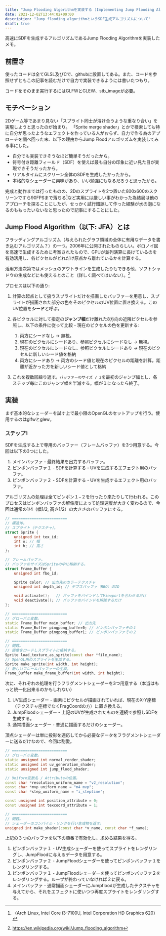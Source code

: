 ```yaml
---
title: "Jump Flooding Algorithmを実装する (Implementing Jump Flooding Algorithm)"
date: 2021-12-02T13:44:02+09:00
description: "Jump flooding algorithmというSDF生成アルゴリズムについて"
draft: true
---
```


高速にSDFを生成するアルゴリズムであるJump Flooding Algorithmを実装したメモ。
<!--more-->

## 前置き
使ったコードは全てGLSL及びCで、githubに設置してある。また、コードを参照せずともこの記事を読むだけで自力で実装できるようには書いたつもり。

コードをそのまま実行するにはGLFWとGLEW、stb_imageが必要。

## モチベーション
2Dゲーム等であまり見ない「スプライト同士が溶け合うような重なり合い」を実現しようと思ったのが始まり。
「Sprite merge shader」とかで検索しても特に自分が思ったようなエフェクトを作っている人がおらず、自力で作る為のアプローチを調べ回った末、以下の理由からJump Floodアルゴリズムを実装してみる事にした。

 - 自分でも実装できそうなほど簡単そうだったから。
 - 符号付き距離フィールド（SDF）を使えば最も自分の印象に近い見た目が実現できそうだったから。
 - リアルタイムにスクリーン全体のSDFを生成したかったから。
 - 本格的なシェーダーに興味があり、いい勉強にもなるだろうと思ったから。

完成と動作までは行ったものの、2Dのスプライトを2つ置いた800x600のスクリーンですら90FPSまで落ちる[^スペック]など実用には厳しい事がわかった為結局は他のアプローチを探ることにしたが、せっかく試行錯誤して作った経験が水の泡になるのももったいないなと思ったので記事にすることにした。

[^スペック]:（Arch Linux, Intel Core i3-7100U, Intel Corporation HD Graphics 620）

## Jump Flood Algorithm（以下: JFA）とは
フラッディングアルゴリズム（与えられたグラフ領域の全体に有用なデータを書き込むアルゴリズム？）の一つ。2006年に公開されたものらしい。ボロノイ図を高速で生成するために考案されたもので、GPUが並列演算に長けているのを有効活用し、各ピクセルがどれだけ原点から離れているかを計算する。

活用方法次第ではメッシュのアウトラインを生成したりもできる他、ソフトシャドウの生成などにも使えるとのこと（詳しく調べてはいない）。[^Wikipedia]

プロセスは以下の通り:
 1. 計算の起点として扱うスプライトだけを描画したバッファーを用意し、スプライトが描画された部分の色をそのピクセルのUV位置に置き換える。このUV位置を**シード**と呼ぶ。
 2. 各ピクセルに対して指定の**ジャンプ幅**だけ離れた8方向の近隣ピクセルを参照し、以下の条件に従って比較・現在のピクセルの色を更新する:
    1. 両方にシードなし -> 無視。
    2. 現在のピクセルにシードあり、参照ピクセルにシードなし -> 無視。
    3. 現在のピクセルにシードなし、参照ピクセルにシードあり -> 現在のピクセルに新しいシード値を格納
    4. 両方にシードあり -> 両方のシード値と現在のピクセルの距離を計算。距離が近かった方を新しいシード値として格納

 3. これを複数回繰り返す。`バッファーのサイズ / 2`を最初のジャンプ幅とし、各ステップ毎にこのジャンプ幅を半減する。幅が１になったら終了。

## 実装
まず基本的なシェーダーを試す上で最小限のOpenGLのセットアップを行う。使用するのはglfwとglew。

### ステップ1
SDFを生成する上で専用のバッファー（フレームバッファ）を3つ用意する。今回は以下の3つにした。
 1. メインバッファ - 最終結果を出力するバッファ。
 2. ピンポンバッファ１ - SDFを計算する・UVを生成するエフェクト用のバッファ。
 3. ピンポンバッファ２ - SDFを計算する・UVを生成するエフェクト用のバッファ。

アルゴリズムの処理は全てピンポン１−２を行ったり来たりして行われる。このプロセスはピンポンバッファの解像度によって処理速度が大きく変わるので、今回は通常の1/4（幅1/2, 高さ1/2）の大きさのバッファにする。

```cpp
// =========================
// 構造体。
// スプライト（テクスチャ）。
struct Sprite {
    unsigned int tex_id;
    int w; // 幅
    int h; // 高さ
};

// フレームバッファ。
// バッファのサイズはSpriteの中に格納する。
struct Frame_Buffer { 
    unsigned int fbo_id;

    Sprite color; // 出力先のカラーテクスチャ
    unsigned int depth_id; // デプスバッファ（RBO）のID

    void activate();   // バッファをバインドしてViewportを合わせるだけ
    void deactivate(); // バッファのバインドを解除するだけ
};

// =========================
// グローバル変数。
static Frame_Buffer main_buffer; // 出力先
static Frame_Buffer pingpong_buffer0; // ピンポンバッファその１
static Frame_Buffer pingpong_buffer1; // ピンポンバッファその２

// =========================
// 関数。
// 画像をロードしスプライトに格納する。
Sprite load_texture_as_sprite(const char *file_name);
// OpenGL用のスプライトを生成する。
Sprite make_sprite(int width, int height);
// 新しいフレームバッファーの生成。
Frame_Buffer make_frame_buffer(int width, int height);

```

次に、それぞれの処理を行うフラグメントシェーダーを3つ用意する（本当はもっと統一化出来るのかもしれない）
 1. UV生成シェーダー    - 画素にピクセルが描画されていれば、現在のX-Y座標（テクスチャ座標でなくFragCoordの方）に置き換える。
 2. JumpFloodシェーダー - 上記のUVが生成されたものを連続で参照しSDFを生成する。
 3. 通常描画シェーダー  - 普通に描画するだけのシェーダー。

頂点シェーダーは単に投影を適応してから必要なデータをフラグメントシェーダーに送るだけなので、今回は割愛。
```cpp
// =========================
// グローバル変数。
static unsigned int normal_render_shader;
static unsigned int uv_generation_shader;
static unsigned int jump_flood_shader;

// Uniform変数名 / Attributeの位置。
const char *resolution_uniform_name = "v2_resolution";
const char *mvp_uniform_name = "m4_mvp";
const char *step_uniform_name = "i_steptime";

const unsigned int position_attribute = 0;
const unsigned int texcoord_attribute = 1;

// =========================
// 関数。
// シェーダーのコンパイル・リンクを行い生成物を返す。
unsigned int make_shader(const char *v_name, const char *f_name);
```

上記の３つのバッファを以下の順番で有効化し、求める結果を得る。
 1. ピンポンバッファ１ - UV生成シェーダーを使ってスプライトをレンダリングし、JumpFloodに与えるデータを用意する。
 2. ピンポンバッファ２ - JumpFloodシェーダーを使ってピンポンバッファ１をレンダリングする。
 3. ピンポンバッファ１ - JumpFloodシェーダーを使ってピンポンバッファ２をレンダリングする。ループが終わっていなければ２に戻る。
 4. メインバッファ     - 通常描画シェーダーにJumpfloodが生成したテクスチャを与えてから、それをエフェクトに使いつつ再度スプライトをレンダリングする。

[^Wikipedia]: https://en.wikipedia.org/wiki/Jump_flooding_algorithm

